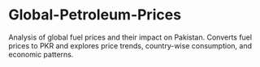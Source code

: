 # Global-Petroleum-Prices
Analysis of global fuel prices and their impact on Pakistan. Converts fuel prices to PKR and explores price trends, country-wise consumption, and economic patterns.
